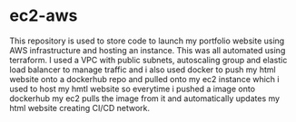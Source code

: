 # ec2-aws
This repository is used to store code to launch my portfolio website using AWS infrastructure and hosting an instance. This was all automated using terraform. 
I used a VPC with public subnets, autoscaling group and elastic load balancer to manage traffic and i also used docker to push my html website onto a dockerhub repo and pulled onto my ec2 instance which i used to host my hmtl website so everytime i pushed a image onto dockerhub my ec2 pulls the image from it and automatically updates my html website creating CI/CD network.
